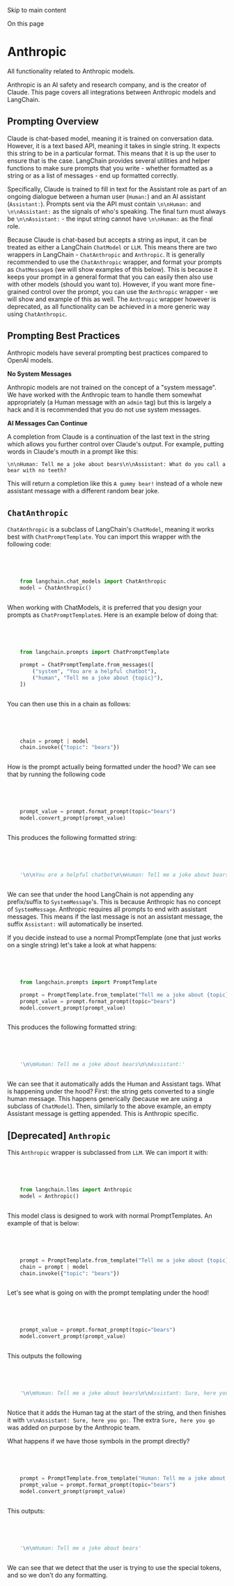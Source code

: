 

Skip to main content

On this page

# Anthropic

All functionality related to Anthropic models.

Anthropic is an AI safety and research company, and is the creator of Claude. This page covers all integrations between Anthropic models and LangChain.

## Prompting Overview​

Claude is chat-based model, meaning it is trained on conversation data. However, it is a text based API, meaning it takes in single string. It expects this string to be in a particular format. This
means that it is up the user to ensure that is the case. LangChain provides several utilities and helper functions to make sure prompts that you write - whether formatted as a string or as a list of
messages - end up formatted correctly.

Specifically, Claude is trained to fill in text for the Assistant role as part of an ongoing dialogue between a human user (`Human:`) and an AI assistant (`Assistant:`). Prompts sent via the API must
contain `\n\nHuman:` and `\n\nAssistant:` as the signals of who's speaking. The final turn must always be `\n\nAssistant:` \- the input string cannot have `\n\nHuman:` as the final role.

Because Claude is chat-based but accepts a string as input, it can be treated as either a LangChain `ChatModel` or `LLM`. This means there are two wrappers in LangChain - `ChatAnthropic` and
`Anthropic`. It is generally recommended to use the `ChatAnthropic` wrapper, and format your prompts as `ChatMessage`s (we will show examples of this below). This is because it keeps your prompt in a
general format that you can easily then also use with other models (should you want to). However, if you want more fine-grained control over the prompt, you can use the `Anthropic` wrapper - we will
show and example of this as well. The `Anthropic` wrapper however is deprecated, as all functionality can be achieved in a more generic way using `ChatAnthropic`.

## Prompting Best Practices​

Anthropic models have several prompting best practices compared to OpenAI models.

 **No System Messages**

Anthropic models are not trained on the concept of a "system message". We have worked with the Anthropic team to handle them somewhat appropriately (a Human message with an `admin` tag) but this is
largely a hack and it is recommended that you do not use system messages.

 **AI Messages Can Continue**

A completion from Claude is a continuation of the last text in the string which allows you further control over Claude's output. For example, putting words in Claude's mouth in a prompt like this:

`\n\nHuman: Tell me a joke about bears\n\nAssistant: What do you call a bear with no teeth?`

This will return a completion like this `A gummy bear!` instead of a whole new assistant message with a different random bear joke.

## `ChatAnthropic`​

`ChatAnthropic` is a subclass of LangChain's `ChatModel`, meaning it works best with `ChatPromptTemplate`. You can import this wrapper with the following code:

```python




    from langchain.chat_models import ChatAnthropic
    model = ChatAnthropic()



```


When working with ChatModels, it is preferred that you design your prompts as `ChatPromptTemplate`s. Here is an example below of doing that:

```python




    from langchain.prompts import ChatPromptTemplate

    prompt = ChatPromptTemplate.from_messages([
        ("system", "You are a helpful chatbot"),
        ("human", "Tell me a joke about {topic}"),
    ])



```


You can then use this in a chain as follows:

```python




    chain = prompt | model
    chain.invoke({"topic": "bears"})



```


How is the prompt actually being formatted under the hood? We can see that by running the following code

```python




    prompt_value = prompt.format_prompt(topic="bears")
    model.convert_prompt(prompt_value)



```


This produces the following formatted string:

```python




    '\n\nYou are a helpful chatbot\n\nHuman: Tell me a joke about bears\n\nAssistant:'



```


We can see that under the hood LangChain is not appending any prefix/suffix to `SystemMessage`'s. This is because Anthropic has no concept of `SystemMessage`. Anthropic requires all prompts to end
with assistant messages. This means if the last message is not an assistant message, the suffix `Assistant:` will automatically be inserted.

If you decide instead to use a normal PromptTemplate (one that just works on a single string) let's take a look at what happens:

```python




    from langchain.prompts import PromptTemplate

    prompt = PromptTemplate.from_template("Tell me a joke about {topic}")
    prompt_value = prompt.format_prompt(topic="bears")
    model.convert_prompt(prompt_value)



```


This produces the following formatted string:

```python




    '\n\nHuman: Tell me a joke about bears\n\nAssistant:'



```


We can see that it automatically adds the Human and Assistant tags. What is happening under the hood? First: the string gets converted to a single human message. This happens generically (because we
are using a subclass of `ChatModel`). Then, similarly to the above example, an empty Assistant message is getting appended. This is Anthropic specific.

## [Deprecated] `Anthropic`​

This `Anthropic` wrapper is subclassed from `LLM`. We can import it with:

```python




    from langchain.llms import Anthropic
    model = Anthropic()



```


This model class is designed to work with normal PromptTemplates. An example of that is below:

```python




    prompt = PromptTemplate.from_template("Tell me a joke about {topic}")
    chain = prompt | model
    chain.invoke({"topic": "bears"})



```


Let's see what is going on with the prompt templating under the hood!

```python




    prompt_value = prompt.format_prompt(topic="bears")
    model.convert_prompt(prompt_value)



```


This outputs the following

```python




    '\n\nHuman: Tell me a joke about bears\n\nAssistant: Sure, here you go:\n'



```


Notice that it adds the Human tag at the start of the string, and then finishes it with `\n\nAssistant: Sure, here you go:`. The extra `Sure, here you go` was added on purpose by the Anthropic team.

What happens if we have those symbols in the prompt directly?

```python




    prompt = PromptTemplate.from_template("Human: Tell me a joke about {topic}")
    prompt_value = prompt.format_prompt(topic="bears")
    model.convert_prompt(prompt_value)



```


This outputs:

```python




    '\n\nHuman: Tell me a joke about bears'



```


We can see that we detect that the user is trying to use the special tokens, and so we don't do any formatting.
